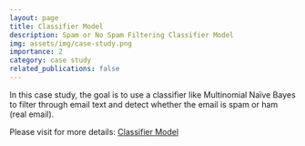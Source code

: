 ```yaml
---
layout: page
title: Classifier Model
description: Spam or No Spam Filtering Classifier Model
img: assets/img/case-study.png
importance: 2
category: case study
related_publications: false
---
```


In this case study, the goal is to use a classifier like Multinomial Naïve Bayes to filter through email text and detect whether the email is spam or ham (real email).

Please visit for more details: <a href="https://github.com/BrooksErica/Projects/tree/bebe6fdc3f9b9fb1748a0055ae6e68c71696481d/Classifier-Model">Classifier Model</a>